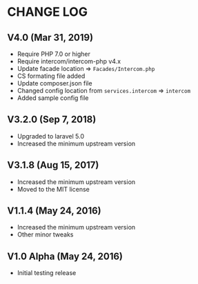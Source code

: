 CHANGE LOG
==========


## V4.0 (Mar 31, 2019)

* Require PHP 7.0 or higher
* Require intercom/intercom-php v4.x
* Update facade location => `Facades/Intercom.php`
* CS formating file added
* Update composer.json file
* Changed config location from `services.intercom` => `intercom`
* Added sample config file

## V3.2.0 (Sep 7, 2018)

* Upgraded to laravel 5.0
* Increased the minimum upstream version


## V3.1.8 (Aug 15, 2017)

* Increased the minimum upstream version
* Moved to the MIT license


## V1.1.4 (May 24, 2016)

* Increased the minimum upstream version
* Other minor tweaks


## V1.0 Alpha (May 24, 2016)

* Initial testing release
